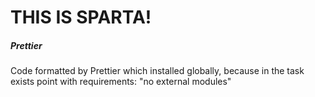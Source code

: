 # THIS IS SPARTA!


##### Prettier
Code formatted by Prettier which installed globally, because in the task exists point with requirements: "no external modules"
